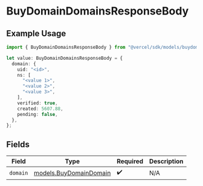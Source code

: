 # BuyDomainDomainsResponseBody

## Example Usage

```typescript
import { BuyDomainDomainsResponseBody } from "@vercel/sdk/models/buydomainop.js";

let value: BuyDomainDomainsResponseBody = {
  domain: {
    uid: "<id>",
    ns: [
      "<value 1>",
      "<value 2>",
      "<value 3>",
    ],
    verified: true,
    created: 5607.88,
    pending: false,
  },
};
```

## Fields

| Field                                                  | Type                                                   | Required                                               | Description                                            |
| ------------------------------------------------------ | ------------------------------------------------------ | ------------------------------------------------------ | ------------------------------------------------------ |
| `domain`                                               | [models.BuyDomainDomain](../models/buydomaindomain.md) | :heavy_check_mark:                                     | N/A                                                    |